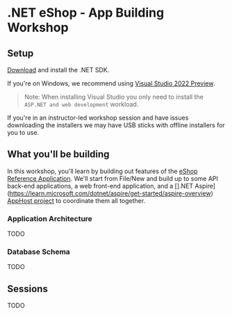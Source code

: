 # .NET eShop - App Building Workshop

## Setup

[Download](https://www.microsoft.com/net/download) and install the .NET SDK.

If you're on Windows, we recommend using [Visual Studio 2022 Preview](https://visualstudio.com/preview).

> Note: When installing Visual Studio you only need to install the `ASP.NET and web development` workload.

If you're in an instructor-led workshop session and have issues downloading the installers we may have USB sticks with offline installers for you to use.

## What you'll be building

In this workshop, you'll learn by building out features of the [eShop Reference Application](https://github.com/dotnet/eshop). We'll start from File/New and build up to some API back-end applications, a web front-end application, and a [].NET Aspire](https://learn.microsoft.com/dotnet/aspire/get-started/aspire-overview) [AppHost project](https://learn.microsoft.com/dotnet/aspire/fundamentals/app-host-overview#app-host-project) to coordinate them all together.

### Application Architecture

TODO

### Database Schema

TODO

## Sessions

TODO